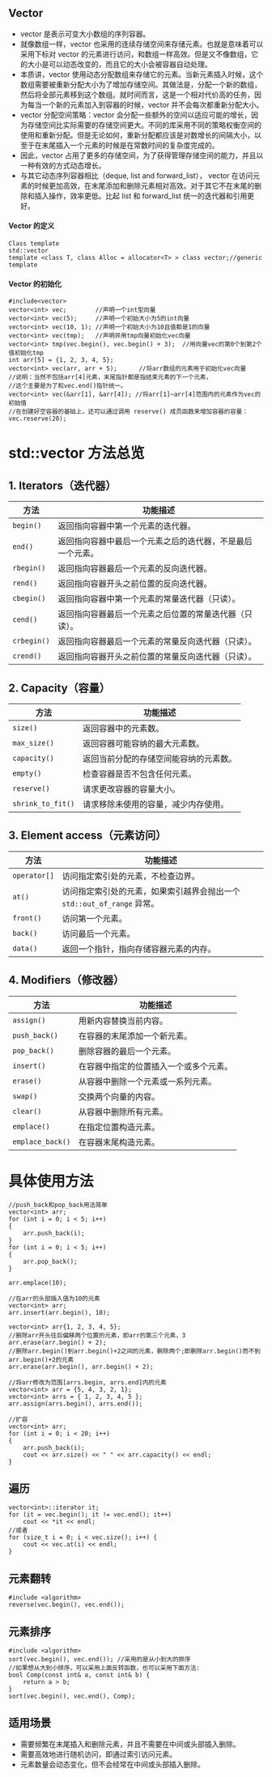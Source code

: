 ## Vector

- vector 是表示可变大小数组的序列容器。
- 就像数组一样，vector 也采用的连续存储空间来存储元素。也就是意味着可以采用下标对 vector 的元素进行访问，和数组一样高效。但是又不像数组，它的大小是可以动态改变的，而且它的大小会被容器自动处理。
- 本质讲，vector 使用动态分配数组来存储它的元素。当新元素插入时候，这个数组需要被重新分配大小为了增加存储空间。其做法是，分配一个新的数组，然后将全部元素移到这个数组。就时间而言，这是一个相对代价高的任务，因为每当一个新的元素加入到容器的时候，vector 并不会每次都重新分配大小。
- vector 分配空间策略：vector 会分配一些额外的空间以适应可能的增长，因为存储空间比实际需要的存储空间更大。不同的库采用不同的策略权衡空间的使用和重新分配。但是无论如何，重新分配都应该是对数增长的间隔大小，以至于在末尾插入一个元素的时候是在常数时间的复杂度完成的。
- 因此，vector 占用了更多的存储空间，为了获得管理存储空间的能力，并且以一种有效的方式动态增长。
- 与其它动态序列容器相比（deque, list and forward_list）， vector 在访问元素的时候更加高效，在末尾添加和删除元素相对高效。对于其它不在末尾的删除和插入操作，效率更低。比起 list 和 forward_list 统一的迭代器和引用更好。

#### Vector 的定义

```
Class template
std::vector
template <class T, class Alloc = allocator<T> > class vector;//generic template
```

#### Vector 的初始化

```
#include<vector>
vector<int> vec;		//声明一个int型向量
vector<int> vec(5);		//声明一个初始大小为5的int向量
vector<int> vec(10, 1);	//声明一个初始大小为10且值都是1的向量
vector<int> vec(tmp);	//声明并用tmp向量初始化vec向量
vector<int> tmp(vec.begin(), vec.begin() + 3);	//用向量vec的第0个到第2个值初始化tmp
int arr[5] = {1, 2, 3, 4, 5};
vector<int> vec(arr, arr + 5);		//将arr数组的元素用于初始化vec向量
//说明：当然不包括arr[4]元素，末尾指针都是指结束元素的下一个元素，
//这个主要是为了和vec.end()指针统一。
vector<int> vec(&arr[1], &arr[4]); //将arr[1]~arr[4]范围内的元素作为vec的初始值
//在创建好空容器的基础上，还可以通过调用 reserve() 成员函数来增加容器的容量：vec.reserve(20);
```

# std::vector 方法总览

## 1. Iterators（迭代器）

| 方法       | 功能描述                                       |
|------------|----------------------------------------------|
| `begin()`  | 返回指向容器中第一个元素的迭代器。             |
| `end()`    | 返回指向容器中最后一个元素之后的迭代器，不是最后一个元素。 |
| `rbegin()` | 返回指向容器最后一个元素的反向迭代器。         |
| `rend()`   | 返回指向容器开头之前位置的反向迭代器。         |
| `cbegin()` | 返回指向容器中第一个元素的常量迭代器（只读）。 |
| `cend()`   | 返回指向容器最后一个元素之后位置的常量迭代器（只读）。 |
| `crbegin()`| 返回指向容器最后一个元素的常量反向迭代器（只读）。 |
| `crend()`  | 返回指向容器开头之前位置的常量反向迭代器（只读）。 |

## 2. Capacity（容量）

| 方法             | 功能描述                               |
|-----------------|--------------------------------------|
| `size()`        | 返回容器中的元素数。                  |
| `max_size()`    | 返回容器可能容纳的最大元素数。        |
| `capacity()`    | 返回当前分配的存储空间能容纳的元素数。|
| `empty()`       | 检查容器是否不包含任何元素。          |
| `reserve()`     | 请求更改容器的容量大小。              |
| `shrink_to_fit()`| 请求移除未使用的容量，减少内存使用。 |

## 3. Element access（元素访问）

| 方法           | 功能描述                                           |
|---------------|--------------------------------------------------|
| `operator[]`  | 访问指定索引处的元素，不检查边界。                 |
| `at()`        | 访问指定索引处的元素，如果索引越界会抛出一个 `std::out_of_range` 异常。 |
| `front()`     | 访问第一个元素。                                  |
| `back()`      | 访问最后一个元素。                                |
| `data()`      | 返回一个指针，指向存储容器元素的内存。           |

## 4. Modifiers（修改器）

| 方法           | 功能描述                             |
|---------------|------------------------------------|
| `assign()`    | 用新内容替换当前内容。              |
| `push_back()` | 在容器的末尾添加一个新元素。        |
| `pop_back()`  | 删除容器的最后一个元素。            |
| `insert()`    | 在容器中指定的位置插入一个或多个元素。 |
| `erase()`     | 从容器中删除一个元素或一系列元素。    |
| `swap()`      | 交换两个向量的内容。                |
| `clear()`     | 从容器中删除所有元素。              |
| `emplace()`   | 在指定位置构造元素。                |
| `emplace_back()`| 在容器末尾构造元素。              |

# 具体使用方法
```
//push_back和pop_back用法简单
vector<int> arr;
for (int i = 0; i < 5; i++)
{
    arr.push_back(i);
}
for (int i = 0; i < 5; i++)
{
    arr.pop_back();
}

arr.emplace(10);

//在arr的头部插入值为10的元素
vector<int> arr;
arr.insert(arr.begin(), 10);

vector<int> arr{1, 2, 3, 4, 5};
//删除arr开头往后偏移两个位置的元素，即arr的第三个元素，3
arr.erase(arr.begin() + 2);
//删除arr.begin()到arr.begin()+2之间的元素，删除两个;即删除arr.begin()而不到arr.begin()+2的元素
arr.erase(arr.begin(), arr.begin() + 2);

//将arr修改为范围[arrs.begin, arrs.end]内的元素
vector<int> arr = {5, 4, 3, 2, 1};
vector<int> arrs = { 1, 2, 3, 4, 5 };
arr.assign(arrs.begin(), arrs.end());

//扩容
vector<int> arr;
for (int i = 0; i < 20; i++)
{
    arr.push_back(i);
    cout << arr.size() << " " << arr.capacity() << endl;
}
```
## 遍历
```
vector<int>::iterator it;
for (it = vec.begin(); it != vec.end(); it++)
    cout << *it << endl;
//或者
for (size_t i = 0; i < vec.size(); i++) {
	cout << vec.at(i) << endl;
}
```
## 元素翻转
```
#include <algorithm>
reverse(vec.begin(), vec.end());
```

## 元素排序
```
#include <algorithm>
sort(vec.begin(), vec.end()); //采用的是从小到大的排序
//如果想从大到小排序，可以采用上面反转函数，也可以采用下面方法:
bool Comp(const int& a, const int& b) {
	return a > b;
}
sort(vec.begin(), vec.end(), Comp);
```
## 适用场景
- 需要频繁在末尾插入和删除元素，并且不需要在中间或头部插入删除。
- 需要高效地进行随机访问，即通过索引访问元素。
- 元素数量会动态变化，但不会经常在中间或头部插入删除。
